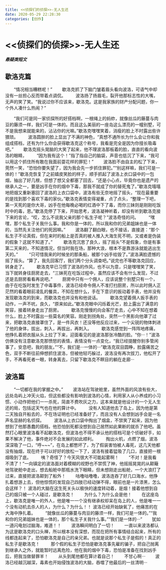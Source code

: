 ```yaml
---
title: <<侦探们的侦探>>-无人生还
date: 2020-05-29 22:28:30
categories: [创作]
---
```

# <<侦探们的侦探>>-无人生还
***悬疑类短文***
 ## 歇洛克篇
 &emsp;&emsp;“情况相当糟糕呢！”
 &emsp;&emsp;歇洛克抓了下脑门皱着眉头看向波洛，可语气中却没有一丝担心反而带着点调侃。
 &emsp;&emsp;波洛扬了扬眉毛，裂开他那标志性的大嘴，无声的笑了笑。“我说过你不应该来，歇洛克。这是我家族的财产分配问题，你一个外人凑什么热闹？”
 <!-- more -->
&emsp;&emsp;“我们可是同一家侦探所的好搭档啊，一根绳上的蚂蚱，就像丝瓜的藤蔓与肉豆的藤须一样，我们可是一体的。而且这么美丽的一座岛这么漂亮的一幢别墅，可不是我想来就能来的，沾沾你的光嘛。”歇洛克嘿嘿笑着，消瘦的脸上不时露出些许猥琐。
&emsp;&emsp;波洛圆胖的脸上显出了不满的神色，“真想不通所长为什么会让你和我组成搭档，还有为什么你会获得歇洛克这个称号，我看是完全是因为你擅长吸毒吧。”
&emsp;&emsp;歇洛克摇头晃脑的大笑了起来，他不理波洛那板着的脸，直直的看向波洛的眼睛，
&emsp;&emsp;“因为我有这个！”指了指自己的脑袋，声音也低沉了下来，“我可以用这个抓住所有敢在我面前耍花样的罪犯！”
&emsp;&emsp;波洛脸不由自主的松了下来，莞然一笑，“恐怕你要失望了，因为我会先一步抓住罪犯。”“别这样嘛，我们可是一体的！”歇洛克恢复了之前嬉皮笑脸的样子，顺手抓起了波洛上衣口袋中的一包烟，抽出了好几根，但想了想又全都塞了回去，“还是小心点，毕竟你也是遗产的继承人之一，要是凶手在你的烟中下毒，那我不就成了你的替死鬼了。”歇洛克嘻嘻地把烟又重新塞回了波洛的上衣口袋中，波洛有些无奈地摇了摇头，“现在最重要的是找到那个喜欢下毒的家伙。”歇洛克表情变得凝重，点了点头，“整理一下吧，第一天死的是你大哥，凶手在他每晚必喝的红酒中下了毒，而你三妹则是刚刚吃饭时中的毒，恩。”歇洛克停了下来，开始思考，波洛凝神听着，却没有听到歇洛克接下来的言论，“哎，怎么不说我父亲的那个私生子呢？”波洛奇怪的问。
 &emsp;&emsp;“嘿嘿，那个私生子关我什么事。我和你是一体的，所以我和你的兄弟姐妹也是一体的，当然先关注他们的死因嘛。”
&emsp;&emsp;波洛翻了翻白眼，也不接话，直接道：“那个私生子不论真假，但在来时的船上是否真的被人推入大海生死不明，又或者是伪装的假象？这就不知道了。”
&emsp;&emsp; 歇洛克沉思了良久，摇了摇头“不是假象，你是有事第二天来的，不知道情况，但当时我在场，那种大浪，根本不是靠游泳就能逃出生天的。”
&emsp;&emsp; “只可惜我来的时候坐的那条船，被那个凶手给毁了。”波洛满脸遗憾的摇了摇头。“算了，我先回客厅，我们两个分头调查吧。”说完也不等歇洛克回应，转身走了。
&emsp;&emsp;歇洛克早已习惯了波洛的作风，也不以为意，只是嘿嘿笑了笑，当下就转身往厨房走去，“三妹死在吃饭过程中，虽然应该不会有什么发现，不过还是去厨房看看再说吧。”
&emsp;&emsp;厨房中只有一个佣人，应该说整个别墅只有一个，由于在吃饭时发生了中毒事件，波洛已经命令佣人不准打扫厨房，所以此时佣人正茫然的看着眼前凌乱的餐具，不知在想什么，手在下意识的扳动着手表，他并没有发现歇洛克的到来，而歇洛克也并没有和他说话。
&emsp;&emsp;歇洛克望着佣人扳手表的动作，一声不吭，良久，“原来如此。”歇洛克眼中闪烁着光芒，脸上露出了满意的笑容，接着转身走出了厨房。
&emsp;&emsp;歇洛克慢慢的向会客厅走去，心中不知在想着什么，脸上不时露出一些莫名的笑容。刚走到拐角处，突然一个黑影向他罩了过来，把歇洛克直接罩住了，是一件风衣！还没等他反应过来，一个尖锐的物体刺进了他的身体，拔出，刺入，再拔出，再刺入。
&emsp;&emsp;歇洛克感觉到一阵阵地疼痛，他挣扎着把衣服从头上拉了下来，迎面看见的是波洛那张冷酷的脸。“你···！”波洛仿佛没有注意歇洛克那愤怒的表情，表情没有一点变化，“我已经提醒你别多管闲事了，安息吧，我的朋友。”“不，我们是···一体的···”歇洛克双目圆睁，脸露痛苦之色，双手不断往前伸想抓住波洛，但被他轻巧躲过，波洛没有再次拔刀，他松开了手，不再看死者一眼，转身离去，只留下歇洛克不瞑目的躺在走廊···
## 波洛篇
&emsp;&emsp;“一切都在我的掌握之中。”
&emsp;&emsp;波洛站在驾驶舱里，虽然外面的风浪有些大，远处岛屿上冲天火焰，但这些都没有影响到波洛的心情，利用家人从小养成的小习惯、小动作把他们一一杀死，简直不费吹灰之力，这本来就是他设计的一个无人生还的局，包括这天气也在他的算计中。
&emsp;&emsp;没有人知道他去了岛上，因为他是第二天独自开船去的，不在场证明也已经准备好了，而且没有人会想到凶手会是一名声名显赫的名侦探。
&emsp;&emsp;波洛从上衣口袋中掏出了烟盒，不禁笑了起来，因为他想到了他那愚蠢的搭档，他恐怕到死都没想到自己居然如此果断的就杀了他吧。虽然打心眼里波洛看不起歇洛克，但波洛也不得不承认他的搭档可是个侦破好手，如果不解决了他，事件绝对不会发展的如此顺利。
&emsp;&emsp;掏出火机，点燃了烟，波洛深深吸了一口，“呼\~\~\~”，在岛上都憋坏了，为了假装害怕被人毒死，这几天他都没有抽烟，现在终于可以好好的放松一下了，波洛有接着猛吸了几口，直接把一根烟吸到了底。
&emsp;&emsp;咦？奇怪了？今天风很大不可能起雾啊！
&emsp;&emsp;“不对！是我看不清了！”一向镇定的波洛面对着模糊的视野也不禁慌了神，他摇摇晃晃的从颠簸地驾驶舱中走出，想去船舱中那瓶水洗下眼睛，但未想刚走出船舱，一个大浪打了过来，直接把波洛颠到了船外！
&emsp;&emsp;咕噜咕噜噜，波洛连吞了好几口海水，他挣扎着想游上去，但他惊慌的发现自己四肢已经动弹不得，眼前也是一片漆黑，怎么会这样？！
波洛的大脑在这生死关头以极快的速度转动着，是烟！接着他想到自己的烟只被一个人碰过，是歇洛克！
&emsp;&emsp;为什么？为什么会是他！
&emsp;&emsp;在这座岛上，歇洛克是唯一的外人，他是唯一一个没有继承权却呆在岛上的人，他是唯一一个没有动机去杀人的人，为什么？为什么！！
波洛已经开始缺氧了，他痛苦的在大海中挣扎着。
&emsp;&emsp;“就像丝瓜的藤蔓与肉豆的藤须一样，我们可是一体的。”“我和你的兄弟姐妹也是一体的，那个私生子关我什么事。”“我们是一体的···”
&emsp;&emsp;犹如一道闪电划过脑海，难道！！
&emsp;&emsp;波洛瞬间明白了一切！
&emsp;&emsp;一直以来波洛都认为这是歇洛克的口头禅，所以根本没有深想，而现在把所有事情结合起来，所有的线都连起来了，恐怕歇洛克是自己的亲兄弟。也就是说那个私生子是假的！真正的私生子是歇洛克！
&emsp;&emsp; 那个假的私生子恐怕是歇洛克事先雇的骗子，把自己抛离到继承人之外，就能暂时远离危险，他在我的烟中下毒，恐怕是准备在找到凶手后，把我当做替罪羊！
&emsp;&emsp;从头到尾他都在算计着自己！
&emsp;&emsp;不甘心啊···
&emsp;&emsp;波洛已经越沉越深，毒素也开始侵蚀波洛的大脑，吞噬了他最后的一丝清明···
